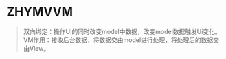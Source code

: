 # ZHYMVVM

> 双向绑定：操作UI的同时改变model中数据，改变model数据触发Ui变化。<br>
> VM作用：接收后台数据，将数据交由model进行处理，将处理后的数据交由View。